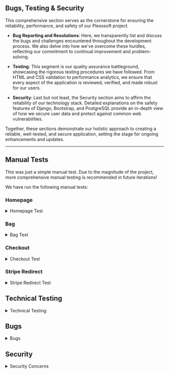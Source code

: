 ## Bugs, Testing & Security

This comprehensive section serves as the cornerstone for ensuring the reliability, performance, and safety of our Plexosoft project. 

- **Bug Reporting and Resolutions**: Here, we transparently list and discuss the bugs and challenges encountered throughout the development process. We also delve into how we've overcome these hurdles, reflecting our commitment to continual improvement and problem-solving.

- **Testing**: This segment is our quality assurance battleground, showcasing the rigorous testing procedures we have followed. From HTML and CSS validation to performance analytics, we ensure that every aspect of the application is reviewed, verified, and made robust for our users.

- **Security**: Last but not least, the Security section aims to affirm the reliability of our technology stack. Detailed explanations on the safety features of Django, Bootstrap, and PostgreSQL provide an in-depth view of how we secure user data and protect against common web vulnerabilities.

Together, these sections demonstrate our holistic approach to creating a reliable, well-tested, and secure application, setting the stage for ongoing enhancements and updates.

---

## Manual Tests
This was just a simple manual test. Due to the magnitude of the project, more comprehensive manual testing is recommended in future iterations!

We have run the following manual tests:

### Homepage

<details>
<summary>Homepage Test</summary>

| Component                | Action (Steps)                                                                          | Expected Result (Granular)                                                     | Issues Found & Resolved | Test |
|--------------------------|-----------------------------------------------------------------------------------------|---------------------------------------------------------------------------------|-------------------------|------|
| Header       | 1. Navigate to homepage <br> 2. Check header at Account | Header contains Logo, Navigation Menu, Account, Sign In | NA                      | PASS |
| Call to Action Section   | 1. Navigate to the homepage <br> 2. Read the Call to Action text                        | Text "Dive into the sea of universal software solutions" should be visible     | NA                      | PASS |
| Video Embed              | 1. Navigate to homepage <br> 2. Play the embedded video                                 | Video should play without any issues                                            | NA                      | PASS |
| Sorting Element          | 1. Navigate to homepage <br> 2. Sort items using different sorting options               | Items should be sorted according to the selected option                         | NA                      | PASS |
| Product & Service Cards  | 1. Navigate to homepage <br> 2. Check displayed products and services                    | Each card should display title, author, price, likes, and purchases count      | NA                      | PASS |
| "See More" Button        | 1. Navigate to homepage <br> 2. Scroll down to "See More" button <br> 3. Click on it     | The user should be redirected to the 'combined_items_all' page                  | NA                      | PASS |
| "No Records" Text        | 1. Navigate to homepage with no available records <br> 2. Check "No records found" text | "No records found so far" text should be visible if no records are available   | NA                      | PASS |
| "Buy Now" & "Hire Now"   | 1. Navigate to homepage <br> 2. Click "Buy Now" or "Hire Now" on a product/service card | The user should be redirected to the respective single product or service page | NA                      | PASS |

</details>

### Bag

<details>
<summary>Bag Test</summary>

| Component                | Action (Steps)                                                                          | Expected Result (Granular)                                                                        | Issues Found & Resolved | Test |
|--------------------------|-----------------------------------------------------------------------------------------|--------------------------------------------------------------------------------------------------|-------------------------|------|
| Title Block              | 1. Open the shopping cart page <br> 2. Check the title                                  | Title should read "- Shopping Cart"                                                               | NA                      | PASS |
| Shopping Cart Header     | 1. Open the shopping cart page <br> 2. Look at the cart header                          | "Shopping Cart" should be displayed in header                                                     | NA                      | PASS |
| Cart Table               | 1. Open the shopping cart page <br> 2. Check if table is displayed                      | Table headers (Item Info, Price, Qty, Subtotal, Action) should be visible                         | NA                      | PASS |
| Item Display             | 1. Open the shopping cart page with items in cart <br> 2. View items                     | Items should be listed with image, title, SKU, price, and quantity                                | NA                      | PASS |
| Cart Emptiness           | 1. Open the shopping cart page with no items <br> 2. Check the display                   | "Your cart is empty." should be visible if no items in the cart                                   | NA                      | PASS |
| Update Quantity          | 1. Open the shopping cart page with items <br> 2. Update item quantity                   | Quantity should be updated and reflected in subtotal                                              | NA                      | PASS |
| Remove Item              | 1. Open the shopping cart page with items <br> 2. Click "Remove"                         | Item should be removed from the cart                                                              | NA                      | PASS |
| Item Count Display       | 1. Open the shopping cart page with items <br> 2. Check item count                       | Item count should be displayed                                                                    | NA                      | PASS |
| Cart Subtotal            | 1. Open the shopping cart page <br> 2. Check cart subtotal                               | Cart subtotal should be displayed and accurate                                                    | NA                      | PASS |
| Discount                 | 1. Open the shopping cart page <br> 2. Check discount                                    | Discount should be displayed if applicable                                                        | NA                      | PASS |
| Grand Total              | 1. Open the shopping cart page <br> 2. Check grand total                                 | Grand Total should be displayed and accurate                                                      | NA                      | PASS |
| Checkout Button          | 1. Open the shopping cart page <br> 2. Click the "Secure Checkout" or "Guest Checkout"  | Redirects to 'checkout_page'                                                                      | NA                      | PASS |
| Keep Shopping Button     | 1. Open the shopping cart page <br> 2. Click "Keep Shopping"                             | Redirects to 'combined_items_all' page                                                            | NA                      | PASS |

</details>

### Checkout

<details>
<summary>Checkout Test</summary>

| Component                        | Action (Steps)                                                                                       | Expected Result (Granular)                                                                        | Issues Found & Resolved | Test |
|----------------------------------|------------------------------------------------------------------------------------------------------|--------------------------------------------------------------------------------------------------|-------------------------|------|
| Order Details Section            | 1. Navigate to checkout page <br> 2. Check 'Order Details' section                                   | Section with fields for full name, email, phone number, and country should be visible             | NA                      | PASS |
| Form Fields                      | 1. Navigate to checkout page <br> 2. Fill out all fields in 'Order Details'                           | All fields should be fillable and data should be retained                                        | NA                      | PASS |
| Save Info Checkbox (Authenticated)| 1. Login to the website <br> 2. Navigate to checkout page <br> 3. Check 'Save this delivery information to my profile' | Checkbox should be visible and checked by default                                                | NA                      | PASS |
| Save Info Checkbox (Guest)       | 1. Navigate to checkout page as a guest <br> 2. Check for 'Create an account or login to save this information'  | Links to create an account or login should be visible                                            | NA                      | PASS |
| Payment Gateway Section (partial release)         | 1. Navigate to checkout page <br> 2. Check 'Payment Gateway' section                                  | Button options for Manual Payment, Stripe Payment, and Crypto Payment should be visible           | NA                      | PASS |
| Manual Payment Toggle (next release)            | 1. Navigate to checkout page <br> 2. Click on 'Manual Payment' button                                 | Payment section for manual payment should expand                                                  | NA                      | PASS |
| Stripe Payment Toggle (actual release)           | 1. Navigate to checkout page <br> 2. Click on 'Stripe Payment' button                                 | Payment section for Stripe should expand                                                          | NA                      | PASS |
| Crypto Payment Toggle (next release)          | 1. Navigate to checkout page <br> 2. Click on 'Crypto Payment' button                                 | Payment section for Crypto should expand                                                          | NA                      | PASS |
| Total Charge Display             | 1. Navigate to checkout page <br> 2. Check the total charge message                                   | Total charge should match with cart grand total and be displayed                                  | NA                      | PASS |
| Manual Checkout Button           | 1. Navigate to checkout page <br> 2. Expand Manual Payment <br> 3. Click 'Manual Checkout' button      | Should proceed to the next step of manual payment                                                 | NA                      | PASS |
| Stripe Checkout Button           | 1. Navigate to checkout page <br> 2. Expand Stripe Payment <br> 3. Click 'Stripe Checkout' button      | Should proceed to the Stripe payment gateway                                                      | NA                      | PASS |
| Crypto Checkout Button           | 1. Navigate to checkout page <br> 2. Expand Crypto Payment <br> 3. Click 'Crypto Checkout' button      | Should proceed to the next step of crypto payment                                                 | NA                      | PASS |

</details>

### Stripe Redirect

<details>
<summary>Stripe Redirect Test</summary>

| Component                         | Action (Steps)                                                                                             | Expected Result (Granular)                                                                      | Issues Found & Resolved | Test |
|-----------------------------------|------------------------------------------------------------------------------------------------------------|------------------------------------------------------------------------------------------------|-------------------------|------|
| Page Title                        | 1. Navigate to the Stripe Redirect page                                                                    | Page title should be '- Stripe Redirect'                                                        | NA                      | PASS |
| CSS Load                          | 1. Navigate to the Stripe Redirect page                                                                    | The page should load with styles from 'checkout/css/checkout.css'                               | NA                      | PASS |
| Redirect Header                   | 1. Navigate to the Stripe Redirect page <br> 2. Check the header section                                   | A header with the text 'Redirect' in the logo-font should be visible                            | NA                      | PASS |
| Order Summary Section             | 1. Navigate to the Stripe Redirect page <br> 2. Check the 'Order Summary' section                          | "You will be redirected to Stripe now!" message and a spinner should be visible                 | NA                      | PASS |
| Order Number Display              | 1. Navigate to the Stripe Redirect page <br> 2. Check for the order number                                 | The order number should be displayed                                                           | NA                      | PASS |
| Auto-Redirect to Stripe           | 1. Navigate to the Stripe Redirect page <br> 2. Wait for 5 seconds                                         | Automatic redirect to Stripe's payment page should happen                                       | NA                      | PASS |
| Manual Stripe Checkout Button     | 1. Navigate to the Stripe Redirect page <br> 2. Click the 'Stripe Checkout' button                         | Should proceed to the Stripe payment gateway                                                    | NA                      | PASS |
| Password and Username Download    | 1. Navigate to the Stripe Redirect page <br> 2. Check if a password.txt file is downloaded automatically  | A password.txt file containing username and password should be downloaded                       | NA                      | PASS |
| Console Errors                    | 1. Open the browser's console <br> 2. Navigate to the Stripe Redirect page                                 | No JavaScript errors should appear in the console                                               | NA                      | PASS |

</details>

## Technical Testing

<details>
<summary>Technical Testing</summary>

### HTML Validator

Many issues found and all were solved, Jinja templating language made it extremely hard at first.

### CSS Validator - W3C

No issues were found in our custom css at 'static/frontend/css/base.css'.

### JSHint (API by Code Institute)

No particular issues found in our custom JS files at:

- '/py/static/frontend/js/script.js'
- '/py/static/custom/js/script.js'

### Google Developer's Console

We meticulously reviewed every page of the site to identify any potential issues. We discovered a missing favicon.ico on both the admin and user dashboards.

- All issues have been resolved.

### CI Python Linter by Code Institute
Consistently adhering to PEP8 standards can be a tall order. For this reason, we frequently utilized the CI Python Linter throughout the development process. This tool proved invaluable in upholding code structure and enhancing the code's overall aesthetics.

At the development's conclusion, we performed another round with the CI Python Linter, ensuring everything was in order and implementing necessary adjustments.

- [CI Python Linter](https://pep8ci.herokuapp.com/#)

### Lighthouse
Lighthouse offered comprehensive analysis across various aspects of our application. Although its use wasn't obligatory, we paired it with GT-Metrix to guarantee a high-quality product delivery. The outcomes were in line with our expectations.

![Lighthouse test image](../../assets/img/lighthouse.png)

### GTMetrix
Leveraging its distinct capabilities, GT-Metrix became an integral component of our testing regimen. It furnished us with invaluable recommendations, all of which we will considere in the next iteration. The app is performing okey and is primed for release.

<details>
<summary>GTMetrix Images</summary>

   ![First GTMetrix test result image](../../assets/img/gtmetrix0.jpeg)
   ![Second GTMetrix test result image](../../assets/img/gtmetrix1.jpeg)

</details>

### Responsiveness

We tested our app across various screen sizes both during and after development. This seamless adaptability can be attributed to the capabilities of Bootstrap and the vendor templates we employed.

</details>

## Bugs

<details>
<summary>Bugs</summary>

Like any project, ours has had its share of bugs. Below are some of the challenges we've faced:

#### a) Website Performance
We endeavored to consolidate everything using Django, Bootstrap, JQuery, PostgreSQL database and other technologies, aiming for a robust web application that functions seamlessly across all devices. However, we cannot assure consistent performance on devices with limited memory or processing capabilities.

#### b) Stripe Integration

We did no have any particular bug that would delay our project, however we encounter many times issues related to variable values, like secret keys, etc.

#### c) Social Media Links
At the moment, social media buttons direct users to the primary pages, intended solely for demonstration.

#### d) Features

There were some features such as the Like functionality that costed us a lot of time to figure out. At the end we opted for using AJAX and Json responses. All issues were solved.

#### e) Download File Functionality

We implemented AWS S3 towards the end of the project, which initially led to an internal server error when users attempted to download purchased files. This issue has been resolved. The system now generates a unique link for downloading, which remains valid for 1 hour before expiring. This mechanism helps protect valuable files from unauthorized access. Further enhancements to secure URL files are planned for future iterations/releases.

#### f) Issue with the Select Tag on Orders

The select tag used in the orders section was not displaying correctly on mobile phones. Instead of showing the actual content, it displayed a `0`. As a workaround, we opted to use a `textarea` element instead of the `select` tag. Since the form is not intended for submission but only for display purposes, this solution effectively resolved the issue.

#### Other Potential Bugs
For other issues, we suggest refreshing the page or clearing cache files. If problems persist, it's likely not an issue with the Plexosoft project but may pertain to third-party services or the specific settings and capabilities of your device. If the issue comes from our end the we will fix it in future iterations.

</details>

## Security

<details>
<summary>Security Concerns</summary>

Concise explanation of why Django, Bootstrap, and PostgreSQL are considered safe:

### Plexosoft's system

1. **Django**:
   - **Framework Design**: Django follows the "batteries-included" philosophy and provides built-in protection against many common security threats like SQL injection, cross-site scripting (XSS), and cross-site request forgery (CSRF).
   - **Secure Defaults**: By default, Django configurations are set to be secure, ensuring developers don't accidentally expose vulnerabilities.
   - **Regular Updates**: The Django team frequently releases updates and patches to address any identified security concerns.

2. **Bootstrap**:
   - **Sanitized Inputs**: Bootstrap's JavaScript plugins are designed to automatically sanitize inputs to protect against XSS attacks.
   - **Trusted Development**: Bootstrap is maintained by a dedicated team and has a large community that helps in identifying and fixing potential vulnerabilities.
   - **Consistent Updates**: The Bootstrap team provides regular updates to keep the library secure against new threats.

3. **PostgreSQL**:
   - **Robust Access Controls**: PostgreSQL offers fine-grained access controls, allowing administrators to define who can access the database and what actions they can perform.
   - **SQL Injection Prevention**: PostgreSQL has built-in measures to prevent SQL injection attacks, especially when developers use parameterized queries.
   - **Encryption**: PostgreSQL supports data encryption both at rest and in transit, protecting sensitive data from unauthorized access.

All three tools prioritize security in their design and implementation. However, it's essential for us to stay updated with the latest versions and best practices to ensure maximum safety.

### Extra security & Accessibility

1. **`rel` attribute**: For links that lead to external websites (especially on a different domain), it's a good idea to add `rel="noopener noreferrer"` to the anchor tags. This ensures that the new page cannot access your `window` object via `window.opener`, and it doesn't leak referrer information to the new page. This is especially useful if you're linking to sites that you don't control.

2. **`target` attribute**: If you want the links to open in a new tab or window, add `target="_blank"` to the anchor tags. This, combined with the `rel` attribute mentioned above, is a common combination for external links.

3. **`aria-label` or `title` attribute**: To make your links more accessible, especially since they only contain icons and no text, you can use the `aria-label` attribute to describe the purpose of the link to screen readers. Alternatively, you can use the `title` attribute to provide a tooltip when users hover over the link.

We have applied them to all external linking:

```html
<li class="me-4">
   <a href="" target="_blank" rel="noopener noreferrer" aria-label="GitHub">
      <i class="fab fa-github"></i>
   </a>
</li>

<li class="me-4">
   <a href="" target="_blank" rel="noopener noreferrer" aria-label="Facebook">
      <i class="fab fa-facebook-f"></i>
   </a>
</li>

<li class="me-4">
   <a href="" target="_blank" rel="noopener noreferrer" aria-label="Twitter">
      <i class="fab fa-twitter"></i>
   </a>
</li>

<li class="me-4">
   <a href="" target="_blank" rel="noopener noreferrer" aria-label="Google">
      <i class="fab fa-google"></i>
   </a>
</li>

<li class="me-4">
   <a href="" target="_blank" rel="noopener noreferrer" aria-label="Instagram">
      <i class="fab fa-instagram"></i>
   </a>
</li>

<li class="me-4">
   <a href="" target="_blank" rel="noopener noreferrer" aria-label="LinkedIn">
      <i class="fab fa-linkedin"></i>
   </a>
</li>
```
    
</details>